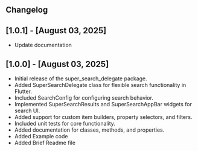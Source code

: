 ## Changelog

## [1.0.1] - [August 03, 2025]

* Update documentation


## [1.0.0] - [August 03, 2025]

* Initial release of the super_search_delegate package.
* Added SuperSearchDelegate class for flexible search functionality in Flutter.
* Included SearchConfig for configuring search behavior.
* Implemented SuperSearchResults and SuperSearchAppBar widgets for search UI.
* Added support for custom item builders, property selectors, and filters.
* Included unit tests for core functionality.
* Added documentation for classes, methods, and properties.
* Added Example code 
* Added Brief Readme file
